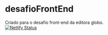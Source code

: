 # desafioFrontEnd
 Criado para o desafio front-end da editora globo. <br>
[![Netlify Status](https://api.netlify.com/api/v1/badges/880a0ab0-a648-4f84-909e-b0d10712f536/deploy-status)](https://app.netlify.com/sites/desafiofrontendglobo/deploys)
